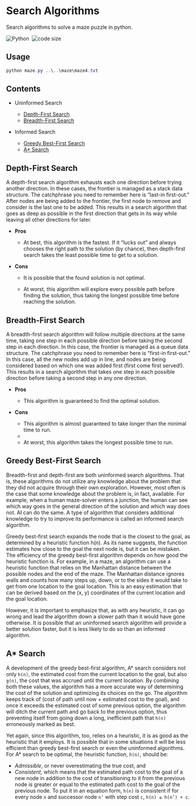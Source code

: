 # Search Algorithms

Search algorithms to solve a maze puzzle in python.

![Python][Python]&nbsp;
![code size][code size]&nbsp;

## Usage

```powershell
python maze.py ..\..\maze\maze4.txt
```

## Contents

- Uninformed Search
  - [Depth-First Search][dfs]
  - [Breadth-First Search][bfs]

- Informed Search
  - [Greedy Best-First Search][greedtbest]
  - [A* Search][astar]

## Depth-First Search

A depth-first search algorithm exhausts each one direction before trying another direction. In these cases, the frontier is managed as a stack data structure. The catchphrase you need to remember here is “last-in first-out.” After nodes are being added to the frontier, the first node to remove and consider is the last one to be added. This results in a search algorithm that goes as deep as possible in the first direction that gets in its way while leaving all other directions for later.

- **Pros**
  - At best, this algorithm is the fastest. If it “lucks out” and always chooses the right path to the solution (by chance), then depth-first search takes the least possible time to get to a solution.

- **Cons**
  - It is possible that the found solution is not optimal.

  - At worst, this algorithm will explore every possible path before finding the solution, thus taking the longest possible time before reaching the solution.

## Breadth-First Search

A breadth-first search algorithm will follow multiple directions at the same time, taking one step in each possible direction before taking the second step in each direction. In this case, the frontier is managed as a queue data structure. The catchphrase you need to remember here is “first-in first-out.” In this case, all the new nodes add up in line, and nodes are being considered based on which one was added first (first come first served!). This results in a search algorithm that takes one step in each possible direction before taking a second step in any one direction.

- **Pros**
  - This algorithm is guaranteed to find the optimal solution.

- **Cons**
  - This algorithm is almost guaranteed to take longer than the minimal time to run.
  -
  - At worst, this algorithm takes the longest possible time to run.

## Greedy Best-First Search

Breadth-first and depth-first are both uninformed search algorithms. That is, these algorithms do not utilize any knowledge about the problem that they did not acquire through their own exploration. However, most often is the case that some knowledge about the problem is, in fact, available. For example, when a human maze-solver enters a junction, the human can see which way goes in the general direction of the solution and which way does not. AI can do the same. A type of algorithm that considers additional knowledge to try to improve its performance is called an informed search algorithm.

Greedy best-first search expands the node that is the closest to the goal, as determined by a heuristic function h(n). As its name suggests, the function estimates how close to the goal the next node is, but it can be mistaken. The efficiency of the greedy best-first algorithm depends on how good the heuristic function is. For example, in a maze, an algorithm can use a heuristic function that relies on the Manhattan distance between the possible nodes and the end of the maze. The Manhattan distance ignores walls and counts how many steps up, down, or to the sides it would take to get from one location to the goal location. This is an easy estimation that can be derived based on the (x, y) coordinates of the current location and the goal location.

However, it is important to emphasize that, as with any heuristic, it can go wrong and lead the algorithm down a slower path than it would have gone otherwise. It is possible that an uninformed search algorithm will provide a better solution faster, but it is less likely to do so than an informed algorithm.

## A* Search

A development of the greedy best-first algorithm, A* search considers not only `h(n)`, the estimated cost from the current location to the goal, but also `g(n)`, the cost that was accrued until the current location. By combining both these values, the algorithm has a more accurate way of determining the cost of the solution and optimizing its choices on the go. The algorithm keeps track of (cost of path until now + estimated cost to the goal), and once it exceeds the estimated cost of some previous option, the algorithm will ditch the current path and go back to the previous option, thus preventing itself from going down a long, inefficient path that `h(n)` erroneously marked as best.

Yet again, since this algorithm, too, relies on a heuristic, it is as good as the heuristic that it employs. It is possible that in some situations it will be less efficient than greedy best-first search or even the uninformed algorithms. For A* search to be optimal, the heuristic function, `h(n)`, should be:

- _Admissible_, or never overestimating the true cost, and
- _Consistent_, which means that the estimated path cost to the goal of a new node in addition to the cost of transitioning to it from the previous node is greater or equal to the estimated path cost to the goal of the previous node. To put it in an equation form, `h(n)` is consistent if for every node `n` and successor node `n’` with step cost `c`, `h(n) ≤ h(n’) + c`.

[dfs]: ./uninformed-search/depth-first-search/maze.py
[bfs]: ./uninformed-search/breadth-first-search/maze.py
[greedtbest]: ./informed-search/greedy-best-first-search/maze.py
[astar]: ./informed-search/a-star-search/maze.py
[Python]: https://img.shields.io/badge/-Python-3776AB?style=flat-square&logo=python&logoColor=ffffff
[code size]: https://img.shields.io/github/languages/code-size/ashishlamsal/minimal-stats?style=flat-square
